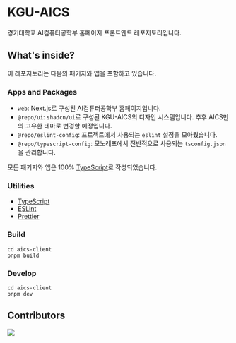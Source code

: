 # KGU-AICS

경기대학교 AI컴퓨터공학부 홈페이지 프론트엔드 레포지토리입니다.

## What's inside?

이 레포지토리는 다음의 패키지와 앱을 포함하고 있습니다.

### Apps and Packages

- `web`: Next.js로 구성된 AI컴퓨터공학부 홈페이지입니다.
- `@repo/ui`: `shadcn/ui`로 구성된 KGU-AICS의 디자인 시스템입니다. 추후 AICS만의 고유한 테마로 변경할 예정입니다.
- `@repo/eslint-config`: 프로젝트에서 사용되는 `eslint` 설정을 모아뒀습니다.
- `@repo/typescript-config`: 모노레포에서 전반적으로 사용되는 `tsconfig.json`을 관리합니다.

모든 패키지와 앱은 100% [TypeScript](https://www.typescriptlang.org/)로 작성되었습니다.

### Utilities

- [TypeScript](https://www.typescriptlang.org/)
- [ESLint](https://eslint.org/)
- [Prettier](https://prettier.io)

### Build

```
cd aics-client
pnpm build
```

### Develop

```
cd aics-client
pnpm dev
```

## Contributors

<a href="https://github.com/KGU-CS-HOME/aics-client/graphs/contributors">
  <img src="https://contrib.rocks/image?repo=KGU-CS-HOME/aics-client" />
</a>
